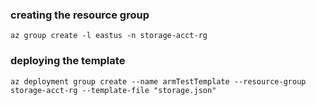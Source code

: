 ### creating the resource group
`
az group create -l eastus -n storage-acct-rg
`

### deploying the template
`
az deployment group create --name armTestTemplate --resource-group storage-acct-rg --template-file "storage.json"
`